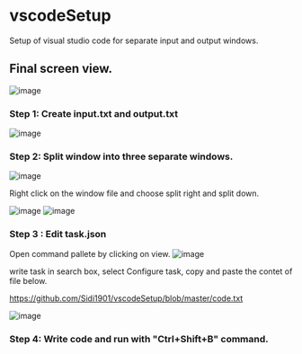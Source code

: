 # vscodeSetup
Setup of visual studio code for separate input and output windows.

## Final screen view. 
![image](https://user-images.githubusercontent.com/62303912/217502173-19bac85f-11ab-449c-b22d-3948abec49f1.png)

### Step 1: Create input.txt and output.txt
![image](https://user-images.githubusercontent.com/62303912/217503003-6dfcc171-dc69-4f67-968e-ae2f50d158f6.png)

### Step 2: Split window into three separate windows.
![image](https://user-images.githubusercontent.com/62303912/217503379-2bb1180e-7b93-4dd4-a7f7-b159d9911bd1.png)

Right click on the window file and choose split right and split down.

![image](https://user-images.githubusercontent.com/62303912/217503494-214e437b-c792-40b9-9838-6cde95c7d1d4.png)
![image](https://user-images.githubusercontent.com/62303912/217505057-5ef3f062-24d7-48d7-ae95-06a7e6b51281.png)

### Step 3 : Edit task.json

Open command pallete by clicking on view.
![image](https://user-images.githubusercontent.com/62303912/217504393-63b2cb6b-ba33-4367-8223-4a7c161597da.png)

write task in search box, select Configure task, copy and paste the contet of file below.

https://github.com/Sidi1901/vscodeSetup/blob/master/code.txt

![image](https://user-images.githubusercontent.com/62303912/217504985-0b1dee41-ce18-4752-842b-284b8aa487eb.png)

### Step 4: Write code and run with "Ctrl+Shift+B" command.




